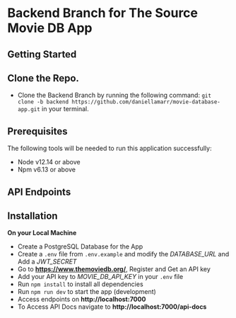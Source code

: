 # Backend Branch for The Source Movie DB App

## Getting Started
Clone the Repo.
-------------
- Clone the Backend Branch by running the following command:
`git clone -b backend https://github.com/daniellamarr/movie-database-app.git` in your terminal.

## Prerequisites
The following tools will be needed to run this application successfully:
* Node v12.14 or above
* Npm v6.13 or above

## API Endpoints

## Installation
**On your Local Machine**
- Create a PostgreSQL Database for the App
- Create a `.env` file from `.env.example` and modify the *DATABASE_URL* and Add a *JWT_SECRET*
- Go to **https://www.themoviedb.org/**, Register and Get an API key
- Add your API key to *MOVIE_DB_API_KEY* in your `.env` file 
- Run `npm install` to install all dependencies
- Run `npm run dev` to start the app (development)
- Access endpoints on **http://localhost:7000**
- To Access API Docs navigate to **http://localhost:7000/api-docs**
